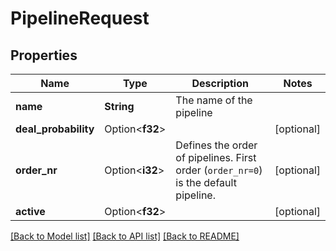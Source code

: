 # PipelineRequest

## Properties

Name | Type | Description | Notes
------------ | ------------- | ------------- | -------------
**name** | **String** | The name of the pipeline | 
**deal_probability** | Option<**f32**> |  | [optional]
**order_nr** | Option<**i32**> | Defines the order of pipelines. First order (`order_nr=0`) is the default pipeline. | [optional]
**active** | Option<**f32**> |  | [optional]

[[Back to Model list]](../README.md#documentation-for-models) [[Back to API list]](../README.md#documentation-for-api-endpoints) [[Back to README]](../README.md)


